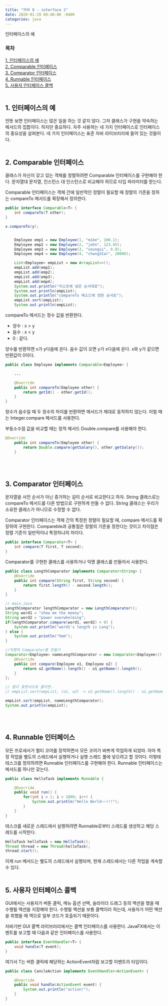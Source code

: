 ```yaml
---
title: "자바 8 - interface 2"
date: 2020-01-29 09:40:00 -0400
categories: java
---
```


인터페이스의 예

### 목차
[1. 인터페이스의 예](#1-인터페이스의-예)<br>
[2. Comparable 인터페이스](#2-comparable-인터페이스)<br>
[3. Comparator 인터페이스](#3-comparator-인터페이스)<br>
[4. Runnable 인터페이스](#4-runnable-인터페이스)<br>
[5. 사용자 인터페이스 콜백](#5-사용자-인터페이스-콜백)<br>
<br>

## 1. 인터페이스의 예
언뜻 보면 인터페이스는 많은 일을 하는 것 같지 않다. 그저 클래스가 구현을 약속하는 메서드의 집합이다. 하지만 중요하다. 자주 사용하는 네 가지 인터페이스로 인터페이스의 중요성을 살펴본다. 네 가지 인터페이스는 표준 자바 라이브러리에 들어 있는 것들이다.
<br><br>

## 2. Comparable 인터페이스
클래스가 자신이 갖고 있는 객체를 정렬하려면 Comparable 인터페이스를 구현해야 한다. 문자열대 문자열, 인스턴스 대 인스턴스로 비교해야 하므로 타입 파라미터를 받는다. 

Comparable 인터페이스는 객체 간에 일반적인 정렬이 필요할 때 정렬의 기준을 정하는 compareTo 메서드를 확장해서 정의한다.

```java
public interface Comparable<T> {
    int compareTo(T other);
}
```

```java
x.compareTo(y);
```

```java

    Employee emp1 = new Employee(1, "mike", 100.1);
    Employee emp2 = new Employee(2, "john", 123.45);
    Employee emp3 = new Employee(3, "seungui", 9.9);
    Employee emp4 = new Employee(4, "changStar", 20000);

    List<Employee> empList = new ArrayList<>();
    empList.add(emp1);
    empList.add(emp2);
    empList.add(emp3);
    empList.add(emp4);
    System.out.println("리스트에 넣은 순서대로");
    System.out.println(empList);
    System.out.println("compareTo 메소드에 정한 순서로");
    empList.sort(empList);
    System.out.println(empList);
```

compareTo 메서드는 정수 값을 반환한다. 
- 양수 : x > y
- 음수 : x < y
- 0 : 같다.

양수를 반환하면 x가 y다음에 온다. 음수 값이 오면 y가 x다음에 온다. x와 y가 같으면 반환값이 0이다.

```java
public class Employee implements Comparable<Employee> {

    ...

    @Override
    public int compareTo(Employee other) {
        return getId() - other.getId();
    }
}
```

정수가 음수일 때 두 정수의 차이를 반환하면 메서드가 제대로 동작하지 않는다. 이럴 때는 Integer.compare 메서드를 사용한다.

부동소수점 값을 비교할 때는 정적 메서드 Double.compare를 사용해야 한다.

```java
@Override
    public int compareTo(Employee other) {
        return Double.compare(getSalary(), other.getSalary());
    }
```
<br><br>

## 3. Comparator 인터페이스
문자열을 사전 순서가 아닌 증가하는 길이 순서로 비교한다고 하자. String 클래스로는 compareTo 메서드를 다른 방법으로 구현하게 만들 수 없다. String 클래스는 우리가 소유한 클래스가 아니므로 수정할 수 없다.

Comparator 인터페이스는 객체 간의 특정한 정렬이 필요할 때, compare 메서드를 확장하여 구현한다. Compareble과 공통점은 정렬의 기준을 정한다는 것이고 차이점은 정렬 기준이 일반적이냐 특정하냐의 차이다.

```java
public interface Comparator<T> {
    int compare(T first, T second);
}
```

Comparator를 구현한 클래스를 사용하거나 익명 클래스를 만들어서 사용한다.

```java
public class LengthComparator implements Comparator<String> {
    @Override
    public int compare(String first, String second) {
        return first.length() - second.length();
    }
}

// main.java
LengthComparator lengthComparator = new LengthComparator();
String word1 = "show me the moeny";
String word2 = "power overwhelming";
if(lengthComparator.compare(word1, word2) > 0) {
    System.out.println("word1's length is Long");
} else {
    System.out.println("hmm");
}
```

```java
//익명의 Comparator를 만들기
Comparator<Employee> nameLengthComparator = new Comparator<Employee>() {
    @Override
    public int compare(Employee o1, Employee o2) {
        return o2.getName().length() - o1.getName().length();
    }
};

// 람다 표현식으로 줄이면..
// empList.sort(empList, (o1, o2) -> o2.getName().length() - o1.getName().length());

empList.sort(empList, nameLengthComparator);
System.out.println(empList);
```
<br><br>

## 4. Runnable 인터페이스
모든 프로세서가 멀티 코어를 장착하면서 모든 코어가 바쁘게 작업하게 되었따. 아마 특정 작업을 별도의 스레드에서 실행하거나 실행 스레드 풀에 넣으려고 할 것이다. 이렇테 테스크를 정의하려면 Runnable 인터페이스를 구현해야 한다. Runnable 인터페이스는 메서드를 하나만 갖는다.

```java
public class HelloTask implements Runnable {

    @Override
    public void run() {
        for(int i = 1; i < 1000; i++) {
            System.out.println("Hello World~~!!!");
        }
    }
}
```

테스크를 새로운 스레드에서 실행하려면 Runnable로부터 스레드를 생성하고 해당 스레드를 시작한다.

```java
HelloTask helloTask = new HelloTask();
Thread thread = new Thread(helloTask);
thread.start();
```

이제 run 메서드는 별도의 스레드에서 실행되며, 현재 스레드에서는 다른 작업을 계속할 수 있다.
<br><br>

## 5. 사용자 인터페이스 콜백
GUI에서는 사용자가 버튼 클릭, 메뉴 옵션 선택, 슬라이더 드래그 등의 액션을 했을 때 수행될 액션을 지정해야 한다. 수행될 액션을 보통 콜백이라 하는데, 사용자가 어떤 액션을 취했을 때 역으로 일부 코드가 호출되기 때문이다.

자바기반 GUI 콜백 라이브러리에서는 콜백 인터페이스를 사용한다. JavaFX에서는 이벤트를 보고할 때 다음과 같은 인터페이스를 사용한다.

```java
public interface EventHandler<T> {
    void handle(T event);
}
```

여기서 T는 버튼 클릭에 해당하는 ActionEvent처럼 보고할 이벤트의 타입이다.

```java
public class CancleAction implements EventHandler<ActionEvent> {

    @Override
    public void handle(ActionEvent event) {
        System.out.println("action!");
    }
}
```